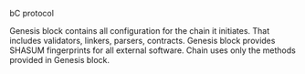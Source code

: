 bC protocol

Genesis block contains all configuration for the chain it initiates.
That includes validators, linkers, parsers, contracts.
Genesis block provides SHASUM fingerprints for all external software.
Chain uses only the methods provided in Genesis block. 